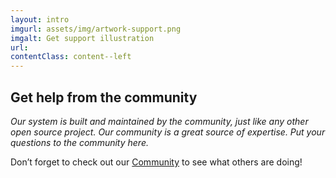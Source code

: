 ```yaml
---
layout: intro
imgurl: assets/img/artwork-support.png
imgalt: Get support illustration
url:
contentClass: content--left
---
```


## Get help from the community

*Our system is built and maintained by the community, just like any other open source project. Our community is a great source of expertise. Put your questions to the community here.*

Don’t forget to check out our [Community](/community) to see what others are doing!
